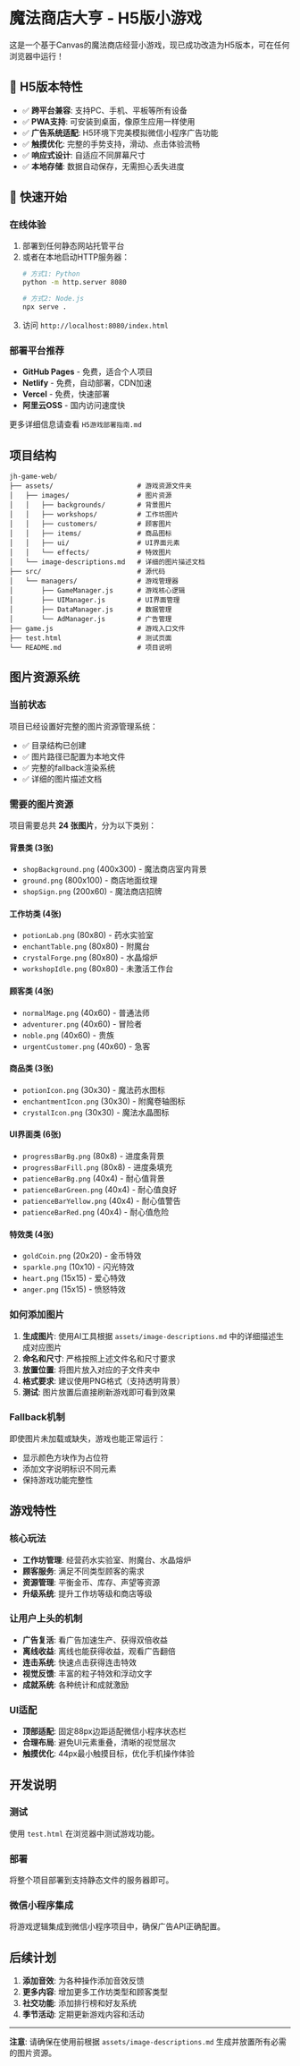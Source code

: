 # 魔法商店大亨 - H5版小游戏

这是一个基于Canvas的魔法商店经营小游戏，现已成功改造为H5版本，可在任何浏览器中运行！

## 🎉 H5版本特性

- ✅ **跨平台兼容**: 支持PC、手机、平板等所有设备
- ✅ **PWA支持**: 可安装到桌面，像原生应用一样使用
- ✅ **广告系统适配**: H5环境下完美模拟微信小程序广告功能
- ✅ **触摸优化**: 完整的手势支持，滑动、点击体验流畅
- ✅ **响应式设计**: 自适应不同屏幕尺寸
- ✅ **本地存储**: 数据自动保存，无需担心丢失进度

## 🚀 快速开始

### 在线体验
1. 部署到任何静态网站托管平台
2. 或者在本地启动HTTP服务器：
   ```bash
   # 方式1: Python
   python -m http.server 8080
   
   # 方式2: Node.js  
   npx serve .
   ```
3. 访问 `http://localhost:8080/index.html`

### 部署平台推荐
- **GitHub Pages** - 免费，适合个人项目
- **Netlify** - 免费，自动部署，CDN加速
- **Vercel** - 免费，快速部署
- **阿里云OSS** - 国内访问速度快

更多详细信息请查看 `H5游戏部署指南.md`

## 项目结构

```
jh-game-web/
├── assets/                     # 游戏资源文件夹
│   ├── images/                 # 图片资源
│   │   ├── backgrounds/        # 背景图片
│   │   ├── workshops/          # 工作坊图片
│   │   ├── customers/          # 顾客图片
│   │   ├── items/              # 商品图标
│   │   ├── ui/                 # UI界面元素
│   │   └── effects/            # 特效图片
│   └── image-descriptions.md   # 详细的图片描述文档
├── src/                        # 源代码
│   └── managers/               # 游戏管理器
│       ├── GameManager.js      # 游戏核心逻辑
│       ├── UIManager.js        # UI界面管理
│       ├── DataManager.js      # 数据管理
│       └── AdManager.js        # 广告管理
├── game.js                     # 游戏入口文件
├── test.html                   # 测试页面
└── README.md                   # 项目说明
```

## 图片资源系统

### 当前状态
项目已经设置好完整的图片资源管理系统：
- ✅ 目录结构已创建
- ✅ 图片路径已配置为本地文件
- ✅ 完整的fallback渲染系统
- ✅ 详细的图片描述文档

### 需要的图片资源

项目需要总共 **24 张图片**，分为以下类别：

#### 背景类 (3张)
- `shopBackground.png` (400x300) - 魔法商店室内背景
- `ground.png` (800x100) - 商店地面纹理  
- `shopSign.png` (200x60) - 魔法商店招牌

#### 工作坊类 (4张)
- `potionLab.png` (80x80) - 药水实验室
- `enchantTable.png` (80x80) - 附魔台
- `crystalForge.png` (80x80) - 水晶熔炉
- `workshopIdle.png` (80x80) - 未激活工作台

#### 顾客类 (4张)
- `normalMage.png` (40x60) - 普通法师
- `adventurer.png` (40x60) - 冒险者
- `noble.png` (40x60) - 贵族
- `urgentCustomer.png` (40x60) - 急客

#### 商品类 (3张)
- `potionIcon.png` (30x30) - 魔法药水图标
- `enchantmentIcon.png` (30x30) - 附魔卷轴图标
- `crystalIcon.png` (30x30) - 魔法水晶图标

#### UI界面类 (6张)
- `progressBarBg.png` (80x8) - 进度条背景
- `progressBarFill.png` (80x8) - 进度条填充
- `patienceBarBg.png` (40x4) - 耐心值背景
- `patienceBarGreen.png` (40x4) - 耐心值良好
- `patienceBarYellow.png` (40x4) - 耐心值警告
- `patienceBarRed.png` (40x4) - 耐心值危险

#### 特效类 (4张)
- `goldCoin.png` (20x20) - 金币特效
- `sparkle.png` (10x10) - 闪光特效
- `heart.png` (15x15) - 爱心特效
- `anger.png` (15x15) - 愤怒特效

### 如何添加图片

1. **生成图片**: 使用AI工具根据 `assets/image-descriptions.md` 中的详细描述生成对应图片
2. **命名和尺寸**: 严格按照上述文件名和尺寸要求
3. **放置位置**: 将图片放入对应的子文件夹中
4. **格式要求**: 建议使用PNG格式（支持透明背景）
5. **测试**: 图片放置后直接刷新游戏即可看到效果

### Fallback机制

即使图片未加载或缺失，游戏也能正常运行：
- 显示颜色方块作为占位符
- 添加文字说明标识不同元素
- 保持游戏功能完整性

## 游戏特性

### 核心玩法
- **工作坊管理**: 经营药水实验室、附魔台、水晶熔炉
- **顾客服务**: 满足不同类型顾客的需求
- **资源管理**: 平衡金币、库存、声望等资源
- **升级系统**: 提升工作坊等级和商店等级

### 让用户上头的机制
- **广告复活**: 看广告加速生产、获得双倍收益
- **离线收益**: 离线也能获得收益，观看广告翻倍
- **连击系统**: 快速点击获得连击特效
- **视觉反馈**: 丰富的粒子特效和浮动文字
- **成就系统**: 各种统计和成就激励

### UI适配
- **顶部适配**: 固定88px边距适配微信小程序状态栏
- **合理布局**: 避免UI元素重叠，清晰的视觉层次
- **触摸优化**: 44px最小触摸目标，优化手机操作体验

## 开发说明

### 测试
使用 `test.html` 在浏览器中测试游戏功能。

### 部署
将整个项目部署到支持静态文件的服务器即可。

### 微信小程序集成
将游戏逻辑集成到微信小程序项目中，确保广告API正确配置。

## 后续计划

1. **添加音效**: 为各种操作添加音效反馈
2. **更多内容**: 增加更多工作坊类型和顾客类型
3. **社交功能**: 添加排行榜和好友系统
4. **季节活动**: 定期更新游戏内容和活动

---

**注意**: 请确保在使用前根据 `assets/image-descriptions.md` 生成并放置所有必需的图片资源。
